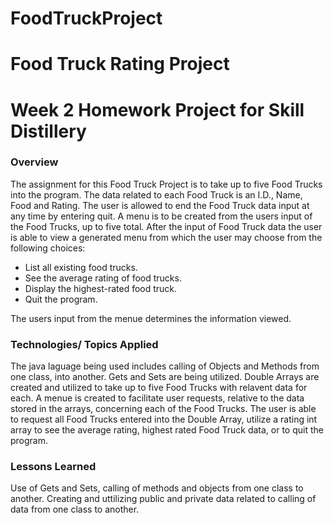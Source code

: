 # FoodTruckProject

# Food Truck Rating Project

# Week 2 Homework Project for Skill Distillery

### Overview

The assignment for this Food Truck Project is to take up to five Food Trucks into the program.  The data related to each Food Truck is an I.D., Name, Food and Rating.  The user is allowed to end the Food Truck data input at any time by entering quit.  A menu is to be created from the users input of the Food Trucks, up to five total.    After the input of Food Truck data the user is able to view a generated menu from which the user may choose from the following choices:
* List all existing food trucks.
* See the average rating of food trucks.
* Display the highest-rated food truck.
* Quit the program.

The users input from the menue determines the information viewed.  



### Technologies/ Topics Applied

The java laguage being used includes calling of Objects and Methods from one class, into another.  Gets and Sets are being utilized.  Double Arrays are created and utilized to take up to five Food Trucks with relavent data for each.  A menue is created to facilitate user requests, relative to the data stored in the arrays, concerning each of the Food Trucks.  The user is able to request all Food Trucks entered into the Double Array, utilize a rating int array to see the average rating, highest rated Food Truck data, or to quit the program.  
 
### Lessons Learned

Use of Gets and Sets, calling of methods and objects from one class to another. Creating and uttilizing public and private data related to calling of data from one class to another.
